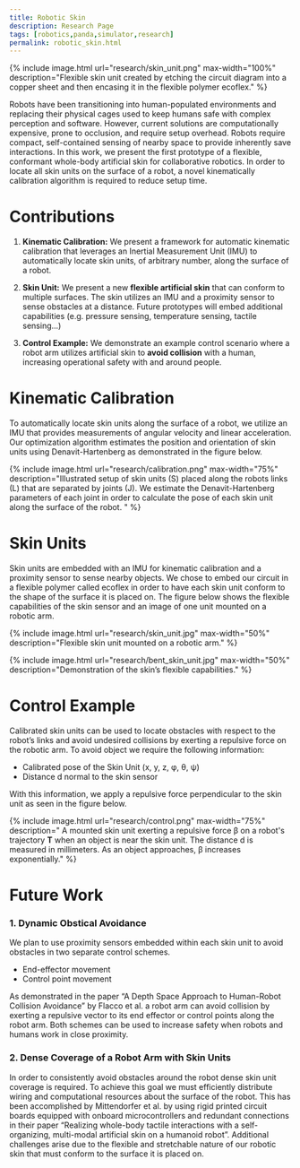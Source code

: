 ```yaml
---
title: Robotic Skin
description: Research Page
tags: [robotics,panda,simulator,research]
permalink: robotic_skin.html
---
```


{% include image.html url="research/skin_unit.png" max-width="100%" description="Flexible skin unit created by etching the circuit diagram into a copper sheet and then encasing it in the flexible polymer ecoflex." %}


Robots have been transitioning into human-populated environments and replacing their physical cages used to keep humans safe with complex perception and software. However, current solutions are computationally expensive, prone to occlusion, and require setup overhead. Robots require compact, self-contained sensing of nearby space to provide inherently save interactions. In this work, we present the first prototype of a flexible, conformant whole-body artificial skin for collaborative robotics. In order to locate all skin units on the surface of a robot, a novel kinematically calibration algorithm is required to reduce setup time.

# Contributions

1. <strong>Kinematic Calibration:</strong> We present a framework for automatic kinematic calibration that leverages an Inertial Measurement Unit (IMU) to automatically locate skin units, of arbitrary number, along the surface of a robot.

1. <strong>Skin Unit:</strong> We present a new <strong>flexible artificial skin</strong> that can conform to multiple surfaces. The skin utilizes an IMU and a proximity sensor to sense obstacles at a distance. Future prototypes will embed additional capabilities (e.g. pressure sensing, temperature sensing, tactile sensing...)

1. <strong>Control Example:</strong> We demonstrate an example control scenario where a robot arm utilizes artificial skin to <strong>avoid collision</strong>  with a human, increasing operational safety with and around people.


# Kinematic Calibration
To automatically locate skin units along the surface of a robot, we utilize an IMU that provides measurements of angular velocity and linear acceleration. Our optimization algorithm estimates the position and orientation of skin units using Denavit-Hartenberg as demonstrated in the figure below.
 
{% include image.html url="research/calibration.png" max-width="75%" description="Illustrated setup of skin units (S) placed along the robots links (L) that are separated by joints (J). We estimate the  Denavit-Hartenberg parameters of each joint in order to calculate the pose of each skin unit along the surface of the robot. " %}

# Skin Units
Skin units are embedded with an IMU for kinematic calibration and a proximity sensor to sense nearby objects. We chose to embed our circuit in a flexible polymer called ecoflex in order to have each skin unit conform to the shape of the surface it is placed on. The figure below shows the flexible capabilities of the skin sensor and an image of one unit mounted on a robotic arm.

{% include image.html url="research/skin_unit.jpg" max-width="50%" description="Flexible skin unit mounted on a robotic arm." %}

{% include image.html url="research/bent_skin_unit.jpg" max-width="50%" description="Demonstration of the skin’s flexible capabilities." %}

# Control Example

Calibrated skin units can be used to locate obstacles with respect to the robot’s links and avoid undesired collisions by exerting a repulsive force on the robotic arm. To avoid object we require the following information:

* Calibrated pose of the Skin Unit (x, y, z, φ, θ, ψ)
* Distance d normal to the skin sensor

With this information, we apply a repulsive force perpendicular to the skin unit as seen in the figure below.

{% include image.html url="research/control.png" max-width="75%" description=" A mounted skin unit exerting a repulsive force β on a robot's trajectory 
<strong>T</strong> when an object is near the skin unit. The distance d is measured in millimeters. As an object approaches, β increases exponentially." %}


# Future Work

### 1. Dynamic Obstical Avoidance

We plan to use proximity sensors embedded within each skin unit to avoid obstacles in two separate control schemes. 

* End-effector movement
* Control point movement

As demonstrated in the paper “A Depth Space Approach to Human-Robot Collision Avoidance” by Flacco et al. a robot arm can avoid collision by exerting a repulsive vector to its end effector or control points along the robot arm. Both schemes can be used to increase safety when robots and humans work in close proximity. 


### 2. Dense Coverage of a Robot Arm with Skin Units
In order to consistently avoid obstacles around the robot dense skin unit coverage is required. To achieve this goal we must efficiently distribute wiring and computational resources about the surface of the robot. This has been accomplished by Mittendorfer et al. by using rigid printed circuit boards equipped with onboard microcontrollers and redundant connections in their paper “Realizing whole-body tactile interactions with a self-organizing, multi-modal artificial skin on a humanoid robot”. Additional challenges arise due to the flexible and stretchable nature of our robotic skin that must conform to the surface it is placed on. 


